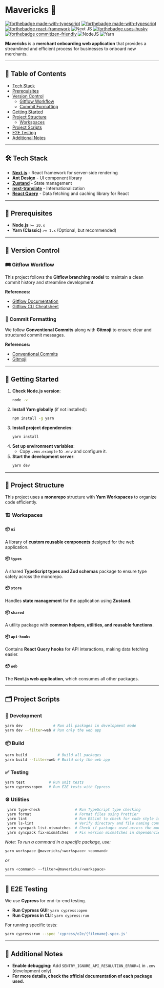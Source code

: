 # Mavericks 🚀

[![forthebadge made-with-typescript](https://img.shields.io/badge/made_with-typescript-3078c6?labelColor=fff&style=for-the-badge&logo=typescript)](https://www.typescriptlang.org/)
[![forthebadge made-with-typescript](https://img.shields.io/badge/made_with-javascript-%23F7DF1E?labelColor=000&style=for-the-badge&logo=javascript)](https://www.javascript.com)
[![forthebadge react-framework](https://img.shields.io/badge/made_with-React-61dafb?labelColor=32363e&style=for-the-badge&logo=react&logoColor=%2361DAFB&logoWidth=30)](https://reactjs.org/)
![Next JS](https://img.shields.io/badge/made_with-Next-black?style=for-the-badge&logo=next.js&logoColor=white)
[![forthebadge uses-husky](https://img.shields.io/badge/uses-Husky-ececec?labelColor=32363e&style=for-the-badge&logo=)](https://typicode.github.io/husky/)
[![forthebadge commitizen-friendly](https://img.shields.io/badge/commitizen-friendly-green?labelColor=32363e&style=for-the-badge&logo=git)](https://www.npmjs.com/package/commitizen)
![NodeJS](https://img.shields.io/badge/node.js-6DA55F?style=for-the-badge&logo=node.js&logoColor=white)
![Yarn](https://img.shields.io/badge/yarn-%232C8EBB.svg?style=for-the-badge&logo=yarn&logoColor=white)

**Mavericks** is a **merchant onboarding web application** that provides a
streamlined and efficient process for businesses to onboard new merchants.

---

## 📌 Table of Contents

- [Tech Stack](#-tech-stack)
- [Prerequisites](#-prerequisites)
- [Version Control](#-version-control)
  - [Gitflow Workflow](#-gitflow-workflow)
  - [Commit Formatting](#-commit-formatting)
- [Getting Started](#-getting-started)
- [Project Structure](#-project-structure)
  - [Workspaces](#-workspaces)
- [Project Scripts](#-project-scripts)
- [E2E Testing](#-e2e-testing)
- [Additional Notes](#-additional-notes)

---

## 🛠️ Tech Stack

- **[Next.js](https://nextjs.org/)** - React framework for server-side rendering
- **[Ant Design](https://ant.design/)** - UI component library
- **[Zustand](https://zustand-demo.pmnd.rs/)** - State management
- **[next-translate](https://github.com/aralroca/next-translate)** -
  Internationalization
- **[React Query](https://tanstack.com/query/latest)** - Data fetching and
  caching library for React

---

## 🔗 Prerequisites

- **Node.js** `>= 20.x`
- **Yarn (Classic)** `>= 1.x` (Optional, but recommended)

---

## 🔖 Version Control

### 🛤️ Gitflow Workflow

This project follows the **Gitflow branching model** to maintain a clean commit
history and streamline development.

**References:**

- [Gitflow Documentation](https://www.atlassian.com/git/tutorials/comparing-workflows/gitflow-workflow)
- [Gitflow CLI Cheatsheet](https://danielkummer.github.io/git-flow-cheatsheet/)

### 🎨 Commit Formatting

We follow **Conventional Commits** along with **Gitmoji** to ensure clear and
structured commit messages.

**References:**

- [Conventional Commits](https://www.conventionalcommits.org/en/v1.0.0/)
- [Gitmoji](https://gitmoji.dev/)

---

## 🚀 Getting Started

1. **Check Node.js version**:
   ```sh
   node -v
   ```
2. **Install Yarn globally** (if not installed):
   ```sh
   npm install -g yarn
   ```
3. **Install project dependencies**:
   ```sh
   yarn install
   ```
4. **Set up environment variables**:
   - Copy `.env.example` to `.env` and configure it.
5. **Start the development server**:
   ```sh
   yarn dev
   ```

---

## 📂 Project Structure

This project uses a **monorepo** structure with **Yarn Workspaces** to organize
code efficiently.

### 🏗️ Workspaces

#### 📦 `ui`

A library of **custom reusable components** designed for the web application.

#### 📦 `types`

A shared **TypeScript types and Zod schemas** package to ensure type safety
across the monorepo.

#### 📦 `store`

Handles **state management** for the application using **Zustand**.

#### 📦 `shared`

A utility package with **common helpers, utilities, and reusable functions**.

#### 📦 `api-hooks`

Contains **React Query hooks** for API interactions, making data fetching
easier.

#### 📦 `web`

The **Next.js web application**, which consumes all other packages.

---

## 🗂️ Project Scripts

### 🔧 Development

```sh
yarn dev              # Run all packages in development mode
yarn dev --filter=web # Run only the web app
```

### 📦 Build

```sh
yarn build              # Build all packages
yarn build --filter=web # Build only the web app
```

### ✅ Testing

```sh
yarn test           # Run unit tests
yarn cypress:open   # Run E2E tests with Cypress
```

### ⚙️ Utilities

```sh
 yarn type-check                # Run TypeScript type checking
 yarn format                    # Format files using Prettier
 yarn lint                      # Run ESLint to check for code style issues
 yarn ls-lint                   # Verify directory and file naming conventions
 yarn syncpack list-mismatches  # Check if packages used across the monorepo have version mismatches
 yarn syncpack fix-mismatches   # Fix version mismatches in dependencies
```

_Note: To run a command in a specific package, use:_

```sh
yarn workspace @mavericks/<workspace> <command>
```

_or_

```sh
yarn <command> --filter=@mavericks/<workspace>
```

---

## 🧪 E2E Testing

We use **Cypress** for end-to-end testing.

- **Run Cypress GUI:** `yarn cypress:open`
- **Run Cypress in CLI:** `yarn cypress:run`

For running specific tests:

```sh
yarn cypress:run --spec 'cypress/e2e/{filename}.spec.js'
```

---

## 🎯 Additional Notes

- **Enable debugging:** Add `SENTRY_IGNORE_API_RESOLUTION_ERROR=1` in `.env`
  (development only).
- **For more details, check the official documentation of each package used.**
